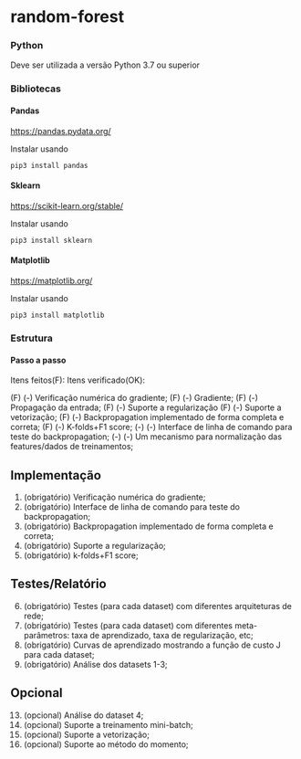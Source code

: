 # random-forest

### Python

Deve ser utilizada a versão Python 3.7 ou superior

### Bibliotecas

#### Pandas
https://pandas.pydata.org/

Instalar usando

```
pip3 install pandas
```

#### Sklearn
https://scikit-learn.org/stable/

Instalar usando

```
pip3 install sklearn
```

#### Matplotlib
https://matplotlib.org/

Instalar usando

```
pip3 install matplotlib
```

### Estrutura

#### Passo a passo

Itens feitos(F):
Itens verificado(OK):

(F) (-) Verificação numérica do gradiente;
(F) (-) Gradiente;
(F) (-) Propagação da entrada;
(F) (-) Suporte a regularização
(F) (-) Suporte a vetorização;
(F) (-) Backpropagation implementado de forma completa e correta;
(F) (-) K-folds+F1 score;
(-) (-) Interface de linha de comando para teste do backpropagation;
(-) (-) Um mecanismo para normalização das features/dados de treinamentos;

## Implementação
1. (obrigatório) Verificação numérica do gradiente;
2. (obrigatório) Interface de linha de comando para teste do backpropagation;
3. (obrigatório) Backpropagation implementado de forma completa e correta;
4. (obrigatório) Suporte a regularização;
5. (obrigatório) k-folds+F1 score;
## Testes/Relatório
6. (obrigatório) Testes (para cada dataset) com diferentes arquiteturas de rede;
7. (obrigatório) Testes (para cada dataset) com diferentes meta-parâmetros: taxa de
aprendizado, taxa de regularização, etc;
8. (obrigatório) Curvas de aprendizado mostrando a função de custo J para cada dataset;
9. (obrigatório) Análise dos datasets 1-3;
## Opcional
13. (opcional) Análise do dataset 4;
14. (opcional) Suporte a treinamento mini-batch;
15. (opcional) Suporte a vetorização;
16. (opcional) Suporte ao método do momento;
